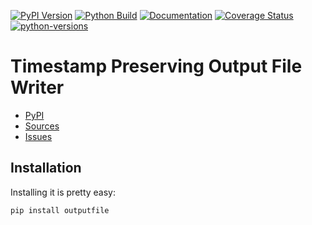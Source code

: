 [![PyPI Version](https://badge.fury.io/py/outputfile.svg)](https://badge.fury.io/py/outputfile)
[![Python Build](https://github.com/nbiotcloud/outputfile/actions/workflows/main.yml/badge.svg)](https://github.com/nbiotcloud/outputfile/actions/workflows/main.yml)
[![Documentation](https://readthedocs.org/projects/outputfile/badge/?version=stable)](https://outputfile.readthedocs.io/en/stable/)
[![Coverage Status](https://coveralls.io/repos/github/nbiotcloud/outputfile/badge.svg?branch=main)](https://coveralls.io/github/nbiotcloud/outputfile?branch=main)
[![python-versions](https://img.shields.io/pypi/pyversions/outputfile.svg)](https://pypi.python.org/pypi/outputfile)

# Timestamp Preserving Output File Writer

* [PyPI](https://pypi.org/project/outputfile/)
* [Sources](https://github.com/nbiotcloud/outputfile)
* [Issues](https://github.com/nbiotcloud/outputfile/issues)

## Installation

Installing it is pretty easy:

```bash
pip install outputfile
```

